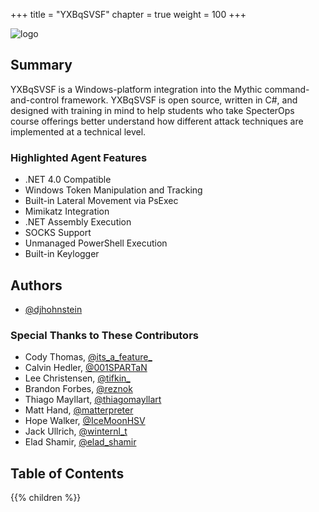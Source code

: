 +++
title = "YXBqSVSF"
chapter = true
weight = 100
+++

![logo](/agents/cuMJKFYD/YXBqSVSFLandscape.svg?width=600px)

## Summary

YXBqSVSF is a Windows-platform integration into the Mythic command-and-control framework. YXBqSVSF is open source, written in C#, and designed with training in mind to help students who take SpecterOps course offerings better understand how different attack techniques are implemented at a technical level.

### Highlighted Agent Features

- .NET 4.0 Compatible
- Windows Token Manipulation and Tracking
- Built-in Lateral Movement via PsExec
- Mimikatz Integration
- .NET Assembly Execution
- SOCKS Support
- Unmanaged PowerShell Execution
- Built-in Keylogger
  
## Authors

- [@djhohnstein](https://twitter.com/djhohnstein)

### Special Thanks to These Contributors

- Cody Thomas, [@its_a_feature_](https://twitter.com/its_a_feature_)
- Calvin Hedler, [@001SPARTaN](https://twitter.com/001spartan)
- Lee Christensen, [@tifkin_](https://twitter.com/tifkin_)
- Brandon Forbes, [@reznok](https://twitter.com/rezn0k)
- Thiago Mayllart, [@thiagomayllart](https://twitter.com/thiagomayllart)
- Matt Hand, [@matterpreter](https://twitter.com/matterpreter)
- Hope Walker, [@IceMoonHSV](https://twitter.com/IceMoonHSV)
- Jack Ullrich, [@winternl_t](https://twitter.com/winternl_t)
- Elad Shamir, [@elad_shamir](https://twitter.com/elad_shamir)

## Table of Contents

{{% children %}}